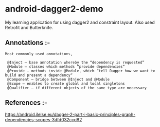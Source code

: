 # android-dagger2-demo
My learning application for using dagger2 and constraint layout. Also used Retrofit and Butterknife.

## Annotations :-

    Most commonly used annotations,

     @Inject — base annotation whereby the “dependency is requested”
     @Module — classes which methods “provide dependencies”
     @Provide — methods inside @Module, which “tell Dagger how we want to build and present a dependency“
     @Component — bridge between @Inject and @Module
     @Scope — enables to create global and local singletons
     @Qualifier — if different objects of the same type are necessary

## References :-
https://android.jlelse.eu/dagger-2-part-i-basic-principles-graph-dependencies-scopes-3dfd032ccd82